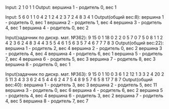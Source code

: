 Input:
2
1
0 1 1
Output:
вершина 1 - родитель 0, вес 1

Input:
5
6
0 1 1
0 4 2
1 2 4
2 3 7
2 4 8
3 4 1
Output(общий вес:8):
вершина 1 - родитель 0, вес 1
вершина 2 - родитель 1, вес 4
вершина 3 - родитель 4, вес 1
вершина 4 - родитель 0, вес 2

Input(задачник по дискр. мат. №362):
9
15
0 1 18
0 2 2
0 5 7
0 7 5
0 8 1
1 2 4
2 3 6
2 4 8
3 4 4
3 5 5
4 6 1
5 6 3
5 7 4
6 7 7
7 8 3
Output(общий вес:22):
вершина 1 - родитель 2, вес 4
вершина 2 - родитель 0, вес 2
вершина 3 - родитель 4, вес 4
вершина 4 - родитель 6, вес 1
вершина 5 - родитель 7, вес 4
вершина 6 - родитель 5, вес 3
вершина 7 - родитель 8, вес 3
вершина 8 - родитель 0, вес 1

Input(задачник по дискр. мат. №363):
9
15
0 1 10
0 3 6
1 2 12
1 3 3
2 4 20
2 5 11
3 4 3
3 6 2
4 5 4
4 6 2
4 7 5
4 8 9
5 7 6
5 8 17
7 8 7
Output(общий вес:40):
вершина 1 - родитель 3, вес 3
вершина 2 - родитель 5, вес 11
вершина 3 - родитель 0, вес 6
вершина 4 - родитель 6, вес 2
вершина 5 - родитель 4, вес 4
вершина 6 - родитель 3, вес 2
вершина 7 - родитель 4, вес 5
вершина 8 - родитель 7, вес 7
